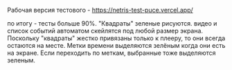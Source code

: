 
Рабочая версия тестового - https://netris-test-puce.vercel.app/



по итогу - тесты больше 90%. 
"Квадраты" зеленые рисуются.
видео и список событий автоматом скейлятся под любой размер экрана. Поскольку "квадраты" жестко привязаны только к плееру, то они всегда остаются на месте.
Метки времени выделяются зелёным когда они есть на экране. Если переходить по меткам, выбранные тоже выделяются зеленым.
